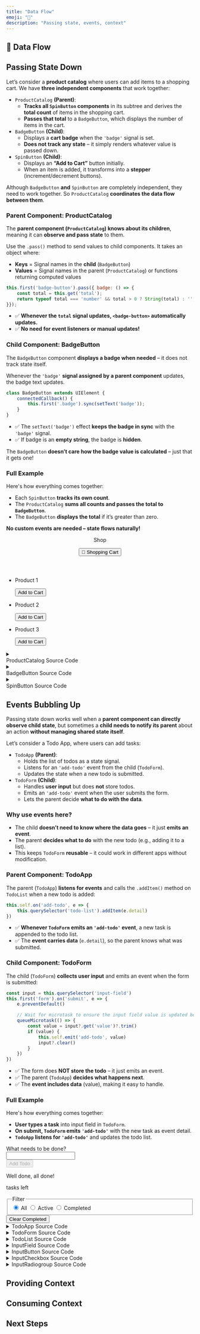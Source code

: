 ```yaml
---
title: "Data Flow"
emoji: "🔄"
description: "Passing state, events, context"
---
```


<section class="hero">

# 🔄 Data Flow

<p class="lead"></p>
</section>

<section>

## Passing State Down

Let’s consider a **product catalog** where users can add items to a shopping cart. We have **three independent components** that work together:

* `ProductCatalog` **(Parent)**:
	- **Tracks all `SpinButton` components** in its subtree and derives the **total count** of items in the shopping cart.
	- **Passes that total** to a `BadgeButton`, which displays the number of items in the cart.
* `BadgeButton` **(Child)**:
	- Displays a **cart badge** when the `'badge'` signal is set.
	- **Does not track any state** – it simply renders whatever value is passed down.
* `SpinButton` **(Child)**:
	- Displays an **“Add to Cart”** button initially.
	- When an item is added, it transforms into a **stepper** (increment/decrement buttons).

Although `BadgeButton` **and** `SpinButton` are completely independent, they need to work together.
So `ProductCatalog` **coordinates the data flow between them**.

### Parent Component: ProductCatalog

The **parent component (`ProductCatalog`) knows about its children**, meaning it can **observe and pass state** to them.

Use the `.pass()` method to send values to child components. It takes an object where:

* **Keys** = Signal names in the **child** (`BadgeButton`)
* **Values** = Signal names in the parent (`ProductCatalog`) or functions returning computed values

```js
this.first('badge-button').pass({ badge: () => {
	const total = this.get('total');
	return typeof total === 'number' && total > 0 ? String(total) : '';
}});
```

* ✅ **Whenever the `total` signal updates, `<badge-button>` automatically updates.**
* ✅ **No need for event listeners or manual updates!**

### Child Component: BadgeButton

The `BadgeButton` component **displays a badge when needed** – it does not track state itself.

Whenever the `'badge'` **signal assigned by a parent component** updates, the badge text updates.

```js
class BadgeButton extends UIElement {
	connectedCallback() {
		this.first('.badge').sync(setText('badge'));
	}
}
```

* ✅ The `setText('badge')` effect **keeps the badge in sync** with the `'badge'` signal.
* ✅ If badge is an **empty string**, the badge is **hidden**.

The `BadgeButton` **doesn’t care how the badge value is calculated** – just that it gets one!

### Full Example

Here's how everything comes together:

* Each `SpinButton` **tracks its own count**.
* The `ProductCatalog` **sums all counts and passes the total to `BadgeButton`**.
* The `BadgeButton` **displays the total** if it’s greater than zero.

**No custom events are needed – state flows naturally!**

<component-demo>
<div class="preview">
<product-catalog>
<header>
<p>Shop</p>
<badge-button>
<button type="button">
<span class="label">🛒 Shopping Cart</span>
<span class="badge"></span>
</button>
</badge-button>
</header>
<ul>
<li>
<p>Product 1</p>
<spin-button count="0" zero-label="Add to Cart" increment-label="Increment">
<button type="button" class="decrement" aria-label="Decrement" hidden>−</button>
<p class="count" hidden>0</p>
<button type="button" class="increment">Add to Cart</button>
</spin-button>
</li>
<li>
<p>Product 2</p>
<spin-button count="0" zero-label="Add to Cart" increment-label="Increment">
<button type="button" class="decrement" aria-label="Decrement" hidden>−</button>
<p class="count" hidden>0</p>
<button type="button" class="increment">Add to Cart</button>
</spin-button>
</li>
<li>
<p>Product 3</p>
<spin-button count="0" zero-label="Add to Cart" increment-label="Increment">
<button type="button" class="decrement" aria-label="Decrement" hidden>−</button>
<p class="count" hidden>0</p>
<button type="button" class="increment">Add to Cart</button>
</spin-button>
</li>
</ul>
</product-catalog>
</div>
<accordion-panel collapsible>
<details>
<summary>
<div class="summary">ProductCatalog Source Code</div>
</summary>
<lazy-load src="./examples/product-catalog.html">
<p class="loading">Loading...</p>
</lazy-load>
</details>
</accordion-panel>
<accordion-panel collapsible>
<details>
<summary>
<div class="summary">BadgeButton Source Code</div>
</summary>
<lazy-load src="./examples/badge-button.html">
<p class="loading">Loading...</p>
</lazy-load>
</details>
</accordion-panel>
<accordion-panel collapsible>
<details>
<summary>
<div class="summary">SpinButton Source Code</div>
</summary>
<lazy-load src="./examples/spin-button.html">
<p class="loading">Loading...</p>
</lazy-load>
</details>
</accordion-panel>
</component-demo>

</section>

<section>

## Events Bubbling Up

Passing state down works well when a **parent component can directly observe child state**, but sometimes a **child needs to notify its parent** about an action **without managing shared state itself**.

Let’s consider a Todo App, where users can add tasks:

* `TodoApp` **(Parent)**:
	- Holds the list of todos as a state signal.
	- Listens for an `'add-todo'` event from the child (`TodoForm`).
	- Updates the state when a new todo is submitted.
* `TodoForm` **(Child)**:
	- Handles **user input** but does **not** store todos.
	- Emits an `'add-todo'` event when the user submits the form.
	- Lets the parent decide **what to do with the data**.

### Why use events here?

* The child **doesn’t need to know where the data goes** – it just **emits an event**.
* The parent **decides what to do** with the new todo (e.g., adding it to a list).
* This keeps `TodoForm` **reusable** – it could work in different apps without modification.

### Parent Component: TodoApp

The parent (`TodoApp`) **listens for events** and calls the `.addItem()` method on `TodoList` when a new todo is added:

```js
this.self.on('add-todo', e => {
	this.querySelector('todo-list').addItem(e.detail)
})
```
* ✅ **Whenever `TodoForm` emits an `'add-todo'` event**, a new task is appended to the todo list.
* ✅ The **event carries data** (`e.detail`), so the parent knows what was submitted.

### Child Component: TodoForm

The child (`TodoForm`) **collects user input** and emits an event when the form is submitted:

```js
const input = this.querySelector('input-field')
this.first('form').on('submit', e => {
	e.preventDefault()

	// Wait for microtask to ensure the input field value is updated before dispatching the event
	queueMicrotask(() => {
		const value = input?.get('value')?.trim()
		if (value) {
			this.self.emit('add-todo', value)
			input?.clear()
		}
	})
})
```

* ✅ The form does **NOT store the todo** – it just emits an event.
* ✅ The parent (`TodoApp`) **decides what happens next**.
* ✅ The **event includes data** (value), making it easy to handle.

### Full Example

Here's how everything comes together:

* **User types a task** into input field in `TodoForm`.
* **On submit, `TodoForm` emits `'add-todo'`** with the new task as event detail.
* **`TodoApp` listens for `'add-todo'`** and updates the todo list.

<component-demo>
<div class="preview">
<todo-app>
<todo-form>
<form action="#">
<input-field>
<label for="add-todo">What needs to be done?</label>
<div class="row">
<div class="group auto">
<input id="add-todo" type="text" value="" required>
</div>
</div>
</input-field>
<input-button class="submit">
<button type="submit" class="primary" disabled>Add Todo</button>
</input-button>
</form>
</todo-form>
<todo-list filter="all">
<ol></ol>
<template>
<li>
<input-checkbox class="todo">
<label>
<input type="checkbox" class="visually-hidden" />
<span></span>
</label>
</input-checkbox>
<input-button>
<button type="button">Delete</button>
</input-button>
</li>
</template>
</todo-list>
<footer>
<todo-count>
<p class="all-done">Well done, all done!</p>
<p class="remaining"><span></span> tasks left</p>
</todo-count>
<input-radiogroup value="all" class="split-button">
<fieldset>
<legend class="visually-hidden">Filter</legend>
<label class="selected">
<input type="radio" class="visually-hidden" name="filter" value="all" checked>
<span>All</span>
</label>
<label>
<input type="radio" class="visually-hidden" name="filter" value="active">
<span>Active</span>
</label>
<label>
<input type="radio" class="visually-hidden" name="filter" value="completed">
<span>Completed</span>
</label>
</fieldset>
</input-radiogroup>
<input-button class="clear-completed">
<button type="button">Clear Completed</button>
</input-button>
</footer>
</todo-app>
</div>
<accordion-panel collapsible>
<details>
<summary>TodoApp Source Code</summary>
<lazy-load src="./examples/todo-app.html">
<p class="loading">Loading...</p>
</lazy-load>
</details>
</accordion-panel>
<accordion-panel collapsible>
<details>
<summary>TodoForm Source Code</summary>
<lazy-load src="./examples/todo-form.html">
<p class="loading">Loading...</p>
</lazy-load>
</details>
</accordion-panel>
<accordion-panel collapsible>
<details>
<summary>TodoList Source Code</summary>
<lazy-load src="./examples/todo-list.html">
<p class="loading">Loading...</p>
</lazy-load>
</details>
</accordion-panel>
<accordion-panel collapsible>
<details>
<summary>InputField Source Code</summary>
<lazy-load src="./examples/input-field.html">
<p class="loading">Loading...</p>
</lazy-load>
</details>
</accordion-panel>
<accordion-panel collapsible>
<details>
<summary>InputButton Source Code</summary>
<lazy-load src="./examples/input-button.html">
<p class="loading">Loading...</p>
</lazy-load>
</details>
</accordion-panel>
<accordion-panel collapsible>
<details>
<summary>InputCheckbox Source Code</summary>
<lazy-load src="./examples/input-checkbox.html">
<p class="loading">Loading...</p>
</lazy-load>
</details>
</accordion-panel>
<accordion-panel collapsible>
<details>
<summary>InputRadiogroup Source Code</summary>
<lazy-load src="./examples/input-radiogroup.html">
<p class="loading">Loading...</p>
</lazy-load>
</details>
</accordion-panel>
</component-demo>

</section>

<section>

## Providing Context



</section>

<section>

## Consuming Context



</section>

<section>

## Next Steps



</section>